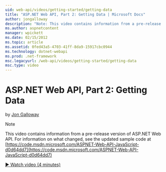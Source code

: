 ```yaml
---
uid: web-api/videos/getting-started/getting-data
title: "ASP.NET Web API, Part 2: Getting Data | Microsoft Docs"
author: jongalloway
description: "Note: This video contains information from a pre-release version of ASP.NET Web API"
ms.author: aspnetcontent
manager: wpickett
ms.date: 02/15/2012
ms.topic: article
ms.assetid: 0fed43a5-4703-41ff-8da9-15917cbc0944
ms.technology: dotnet-webapi
ms.prod: .net-framework
msc.legacyurl: /web-api/videos/getting-started/getting-data
msc.type: video
---
```

ASP.NET Web API, Part 2: Getting Data
====================
by [Jon Galloway](https://github.com/jongalloway)

> [!NOTE]
> This video contains information from a pre-release version of ASP.NET Web API. For information on what changed, see the updated sample code at [https://code.msdn.microsoft.com/ASPNET-Web-API-JavaScript-d0d64dd7](https://code.msdn.microsoft.com/ASPNET-Web-API-JavaScript-d0d64dd7)

[&#9654; Watch video (4 minutes)](https://channel9.msdn.com/Blogs/ASP-NET-Site-Videos/getting-data)
